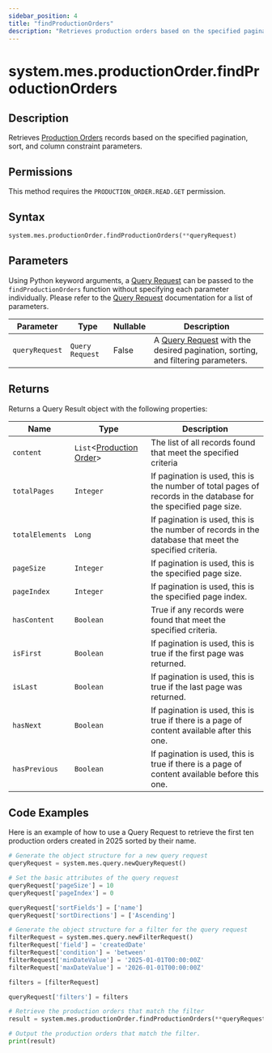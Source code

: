 ```yaml
---
sidebar_position: 4
title: "findProductionOrders"
description: "Retrieves production orders based on the specified pagination, sort, and column constraint parameters."
---
```


# system.mes.productionOrder.findProductionOrders

## Description

Retrieves [Production Orders](../../data-model/production-order-model/production-order) records based on the specified pagination, sort, and column constraint parameters.


## Permissions

This method requires the `PRODUCTION_ORDER.READ.GET` permission.

## Syntax

```python
system.mes.productionOrder.findProductionOrders(**queryRequest)
```

## Parameters

Using Python keyword arguments, a [Query Request](../query-script-api/new-query-request) can be passed to the `findProductionOrders` function
without specifying each parameter individually. Please refer to the [Query Request](../query-script-api/new-query-request) documentation for a list of parameters.

| Parameter      | Type            | Nullable | Description                                                                                                                                                                                                                                                                                                      |
|----------------|-----------------|----------|------------------------------------------------------------------------------------------------------------------------------------------------------------------------------------------------------------------------------------------------------------------------------------------------------------------|
| `queryRequest` | `Query Request` | False    | A [Query Request](../query-script-api/new-query-request) with the desired pagination, sorting, and filtering parameters.  |

## Returns

Returns a Query Result object with the following properties:

| Name            | Type                                                                                       | Description                                                                                                      |
|-----------------|--------------------------------------------------------------------------------------------|------------------------------------------------------------------------------------------------------------------|
| `content`       | `List`&lt;[Production Order](../../data-model/production-order-model/production-order)&gt; | The list of all records found that meet the specified criteria                                                   |
| `totalPages`    | `Integer`                                                                                  | If pagination is used, this is the number of total pages of records in the database for the specified page size. |
| `totalElements` | `Long`                                                                                     | If pagination is used, this is the number of records in the database that meet the specified criteria.           |
| `pageSize`      | `Integer`                                                                                  | If pagination is used, this is the specified page size.                                                          |
| `pageIndex`     | `Integer`                                                                                  | If pagination is used, this is the specified page index.                                                         |
| `hasContent`    | `Boolean`                                                                                  | True if any records were found that meet the specified criteria.                                                 |
| `isFirst`       | `Boolean`                                                                                  | If pagination is used, this is true if the first page was returned.                                              |
| `isLast`        | `Boolean`                                                                                  | If pagination is used, this is true if the last page was returned.                                               |
| `hasNext`       | `Boolean`                                                                                  | If pagination is used, this is true if there is a page of content available after this one.                      |
| `hasPrevious`   | `Boolean`                                                                                  | If pagination is used, this is true if there is a page of content available before this one.                     |

## Code Examples

Here is an example of how to use a Query Request to retrieve the first ten production orders created in 2025 sorted by their
name.

```python
# Generate the object structure for a new query request
queryRequest = system.mes.query.newQueryRequest()

# Set the basic attributes of the query request
queryRequest['pageSize'] = 10
queryRequest['pageIndex'] = 0

queryRequest['sortFields'] = ['name']
queryRequest['sortDirections'] = ['Ascending']

# Generate the object structure for a filter for the query request
filterRequest = system.mes.query.newFilterRequest()
filterRequest['field'] = 'createdDate'
filterRequest['condition'] = 'between'
filterRequest['minDateValue'] = '2025-01-01T00:00:00Z'
filterRequest['maxDateValue'] = '2026-01-01T00:00:00Z'

filters = [filterRequest]

queryRequest['filters'] = filters

# Retrieve the production orders that match the filter
result = system.mes.productionOrder.findProductionOrders(**queryRequest)

# Output the production orders that match the filter.
print(result)
```
